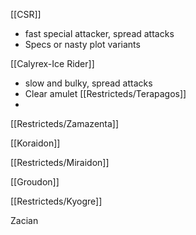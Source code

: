 [[CSR]]
 * fast special attacker, spread attacks
 * Specs or nasty plot variants

[[Calyrex-Ice Rider]]
* slow and bulky, spread attacks
* Clear amulet
[[Restricteds/Terapagos]]
* 

[[Restricteds/Zamazenta]]

\[[Koraidon]]

[[Restricteds/Miraidon]]

[[Groudon]]

[[Restricteds/Kyogre]]

Zacian